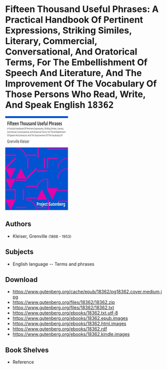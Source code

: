 # Fifteen Thousand Useful Phrases: A Practical Handbook Of Pertinent Expressions, Striking Similes, Literary, Commercial, Conversational, And Oratorical Terms, For The Embellishment Of Speech And Literature, And The Improvement Of The Vocabulary Of Those Persons Who Read, Write, And Speak English <kbd>18362</kbd>

![](./cover.medium.jpg "")

## Authors


 - Kleiser, Grenville <small>(1868 - 1953)</small>

## Subjects


 - English language -- Terms and phrases

## Download


 - https://www.gutenberg.org/cache/epub/18362/pg18362.cover.medium.jpg
 - https://www.gutenberg.org/files/18362/18362.zip
 - https://www.gutenberg.org/files/18362/18362.txt
 - https://www.gutenberg.org/ebooks/18362.txt.utf-8
 - https://www.gutenberg.org/ebooks/18362.epub.images
 - https://www.gutenberg.org/ebooks/18362.html.images
 - https://www.gutenberg.org/ebooks/18362.rdf
 - https://www.gutenberg.org/ebooks/18362.kindle.images

## Book Shelves


 - Reference
